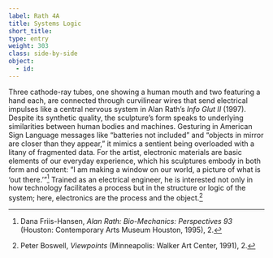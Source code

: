 ```yaml
---
label: Rath 4A
title: Systems Logic
short_title:
type: entry
weight: 303
class: side-by-side
object:
  - id:
---
```

Three cathode-ray tubes, one showing a human mouth and two featuring a hand each, are connected through curvilinear wires that send electrical impulses like a central nervous system in Alan Rath’s *Info Glut II* (1997). Despite its synthetic quality, the sculpture’s form speaks to underlying similarities between human bodies and machines. Gesturing in American Sign Language messages like “batteries not included” and “objects in mirror are closer than they appear,” it mimics a sentient being overloaded with a litany of fragmented data. For the artist, electronic materials are basic elements of our everyday experience, which his sculptures embody in both form and content: “I am making a window on our world, a picture of what is ‘out there.’”[^1] Trained as an electrical engineer, he is interested not only in how technology facilitates a process but in the structure or logic of the system; here, electronics are the process and the object.[^2]

[^1]: Dana Friis-Hansen, *Alan Rath: Bio-Mechanics: Perspectives 93* (Houston: Contemporary Arts Museum Houston, 1995), 2.

[^2]: Peter Boswell, *Viewpoints* (Minneapolis: Walker Art Center, 1991), 2.
